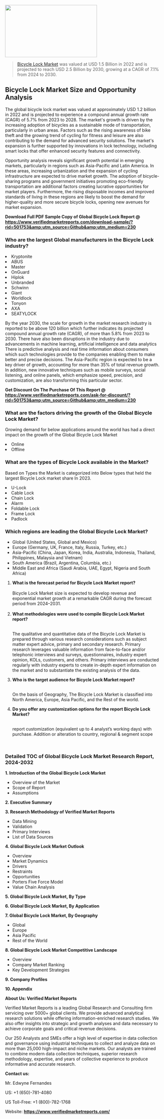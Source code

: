 <img src="https://ffe5etoiles.com/wp-content/uploads/2024/12/MST1-300x171.png" alt="" width="300" height="171" class="alignnone size-medium wp-image-20088" /><blockquote><p><p><a href="https://www.verifiedmarketreports.com/download-sample/?rid=501753&utm_source=Github&utm_medium=230" target="_blank">Bicycle Lock Market</a> was valued at USD 1.5 Billion in 2022 and is projected to reach USD 2.5 Billion by 2030, growing at a CAGR of 7.1% from 2024 to 2030.</p></blockquote><p><h2>Bicycle Lock Market Size and Opportunity Analysis</h2><p>The global bicycle lock market was valued at approximately USD 1.2 billion in 2022 and is projected to experience a compound annual growth rate (CAGR) of 5.7% from 2023 to 2028. The market's growth is driven by the increasing adoption of bicycles as a sustainable mode of transportation, particularly in urban areas. Factors such as the rising awareness of bike theft and the growing trend of cycling for fitness and leisure are also contributing to the demand for advanced security solutions. The market's expansion is further supported by innovations in lock technology, including smart locks that offer enhanced security features and connectivity.</p><p>Opportunity analysis reveals significant growth potential in emerging markets, particularly in regions such as Asia-Pacific and Latin America. In these areas, increasing urbanization and the expansion of cycling infrastructure are expected to drive market growth. The adoption of bicycle-sharing programs and government initiatives promoting eco-friendly transportation are additional factors creating lucrative opportunities for market players. Furthermore, the rising disposable incomes and improved standards of living in these regions are likely to boost the demand for higher-quality and more secure bicycle locks, opening new avenues for market expansion.</p></p><p class=""><strong>Download Full PDF Sample Copy of Global Bicycle Lock Report @ <a href="https://www.verifiedmarketreports.com/download-sample/?rid=501753&amp;utm_source=Github&amp;utm_medium=230" target="_blank">https://www.verifiedmarketreports.com/download-sample/?rid=501753&amp;utm_source=Github&amp;utm_medium=230</a></strong></p><h3 id="" class="">Who are the largest Global manufacturers in the Bicycle Lock industry?</h3><p><li>Kryptonite</li><li> ABUS</li><li> Master</li><li> OnGuard</li><li> Hiplok</li><li> Unbranded</li><li> Schwinn</li><li> Giant</li><li> Worldlock</li><li> Tonyon</li><li> AXA</li><li> SEATYLOCK</li></p><div class=""><div class="" dir="" data-message-author-role="" data-message-id="" data-message-model-slug=""><div class=""><div class=""><div class=""><div class="" dir="" data-message-author-role="" data-message-id="" data-message-model-slug=""><div class=""><div class=""><p>By the year 2030, the scale for growth in the market research industry is reported to be above 120 billion which further indicates its projected compound annual growth rate (CAGR), of more than 5.8% from 2023 to 2030. There have also been disruptions in the industry due to advancements in machine learning, artificial intelligence and data analytics There is predictive analysis and real time information about consumers which such technologies provide to the companies enabling them to make better and precise decisions. The Asia-Pacific region is expected to be a key driver of growth, accounting for more than 35% of total revenue growth. In addition, new innovative techniques such as mobile surveys, social listening, and online panels, which emphasize speed, precision, and customization, are also transforming this particular sector.</p><p><strong>Get Discount On The Purchase Of This Report @&nbsp; <a href="https://www.verifiedmarketreports.com/ask-for-discount/?rid=501753&amp;utm_source=Github&amp;utm_medium=230" target="_blank">https://www.verifiedmarketreports.com/ask-for-discount/?rid=501753&amp;utm_source=Github&amp;utm_medium=230</a></strong></p></div></div></div></div></div></div></div></div><h3 id="" class="">What are the factors driving the growth of the Global Bicycle Lock Market?</h3><p id="" class="">Growing demand for below applications around the world has had a direct impact on the growth of the Global Bicycle Lock Market</p><p id="" class=""><li>Online</li><li> Offline</li></p><h3 id="" class="">What are the types of Bicycle Lock available in the Market?</h3><p id="" class="">Based on Types the Market is categorized into Below types that held the largest Bicycle Lock market share In 2023.</p><p id="" class=""><li>U-Lock</li><li> Cable Lock</li><li> Chain Lock</li><li> Alarm</li><li> Foldable Lock</li><li> Frame Lock</li><li> Padlock</li></p><h3 id="" class="">Which regions are leading the Global Bicycle Lock Market?</h3><ul><li>Global (United States, Global and Mexico)</li><li>Europe (Germany, UK, France, Italy, Russia, Turkey, etc.)</li><li>Asia-Pacific (China, Japan, Korea, India, Australia, Indonesia, Thailand, Philippines, Malaysia and Vietnam)</li><li>South America (Brazil, Argentina, Columbia, etc.)</li><li>Middle East and Africa (Saudi Arabia, UAE, Egypt, Nigeria and South Africa)</li></ul><p><ol><li><strong>What is the forecast period for Bicycle Lock Market report?<br /></strong><br /><span data-sheets-root="1" data-sheets-value="{&quot;1&quot;:2,&quot;2&quot;:&quot;XXXX size is expected to develop revenue and exponential market growth at a remarkable CAGR during the forecast period from 2024&ndash;2030.&quot;}" data-sheets-userformat="{&quot;2&quot;:12674,&quot;4&quot;:{&quot;1&quot;:2,&quot;2&quot;:16776960},&quot;10&quot;:2,&quot;11&quot;:0,&quot;15&quot;:&quot;Arial&quot;,&quot;16&quot;:12}">Bicycle Lock Market size is expected to develop revenue and exponential market growth at a remarkable CAGR during the forecast period from 2024&ndash;2031.</span><br /><br /></li><li><strong>What methodologies were used to compile Bicycle Lock Market report?<br /><br /></strong><p>The qualitative and quantitative data of the&nbsp;Bicycle Lock Market is prepared through various research considerations such as subject matter expert advice, primary and secondary research. Primary research leverages valuable information from face-to-face and/or telephonic interviews and surveys, questionnaires, industry expert opinion, KOLs, customers, and others. Primary interviews are conducted regularly with industry experts to create in-depth expert information on the market and to substantiate the existing analysis of the data.&nbsp;</p></li><li><strong>Who is the target audience for Bicycle Lock Market report?<br /><br /></strong><p>On the basis of Geography, The&nbsp;Bicycle Lock Market is classified into North America, Europe, Asia Pacific, and the Rest of the world.</p></li><li><strong>Do you offer any customization options for the report Bicycle Lock Market?<br /><br /></strong><p>report customization (equivalent up to 4 analyst&rsquo;s working days) with purchase. Addition or alteration to country, regional &amp; segment scope</p><p>&nbsp;</p></li></ol></p><h3 id="" class="">Detailed TOC of Global Bicycle Lock Market Research Report, 2024-2032</h3><p id="" class=""><strong>1. Introduction of the Global Bicycle Lock Market</strong></p><ul><li>Overview of the Market</li><li>Scope of Report</li><li>Assumptions</li></ul><p id="" class=""><strong>2. Executive Summary</strong></p><p id="" class=""><strong>3. Research Methodology of&nbsp;Verified Market Reports</strong></p><ul><li>Data Mining</li><li>Validation</li><li>Primary Interviews</li><li>List of Data Sources</li></ul><p id="" class=""><strong>4. Global Bicycle Lock Market Outlook</strong></p><ul><li>Overview</li><li>Market Dynamics</li><li>Drivers</li><li>Restraints</li><li>Opportunities</li><li>Porters Five Force Model</li><li>Value Chain Analysis</li></ul><p id="" class=""><strong>5. Global Bicycle Lock Market, By&nbsp;Type</strong></p><p id="" class=""><strong>6. Global Bicycle Lock Market, By Application</strong></p><p id="" class=""><strong>7. Global Bicycle Lock Market, By Geography</strong></p><ul><li>Global</li><li>Europe</li><li>Asia Pacific</li><li>Rest of the World</li></ul><p id="" class=""><strong>8. Global Bicycle Lock Market Competitive Landscape</strong></p><ul><li>Overview</li><li>Company Market Ranking</li><li>Key Development Strategies</li></ul><p id="" class=""><strong>9. Company Profiles</strong></p><p id="" class=""><strong>10. Appendix</strong></p><p id="" class=""><strong>About Us: Verified Market Reports</strong></p><p id="" class="">Verified Market Reports is a leading Global Research and Consulting firm servicing over 5000+ global clients. We provide advanced analytical research solutions while offering information-enriched research studies. We also offer insights into strategic and growth analyses and data necessary to achieve corporate goals and critical revenue decisions.</p><p id="" class="">Our 250 Analysts and SMEs offer a high level of expertise in data collection and governance using industrial techniques to collect and analyze data on more than 25,000 high-impact and niche markets. Our analysts are trained to combine modern data collection techniques, superior research methodology, expertise, and years of collective experience to produce informative and accurate research.</p><p id="" class=""><strong>Contact us:</strong></p><p id="" class="">Mr. Edwyne Fernandes</p><p id="" class="">US: +1 (650)-781-4080</p><p id="" class="">US Toll-Free: +1 (800)-782-1768</p><p id="" class="">Website: <a target="" data-test-app-aware-link=""><strong>https://www.verifiedmarketreports.com/</strong></a></p>
